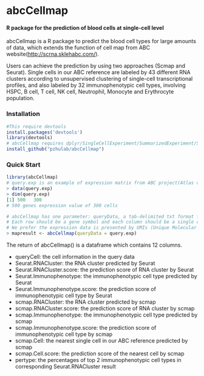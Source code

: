 # abcCellmap

#### R package for the prediction of blood cells at single-cell level

abcCellmap is a R package to predict the blood cell types for large amounts of data, which extends the function of cell map from ABC website(http://scrna.sklehabc.com/). 

Users can achieve the prediction by using two approaches (Scmap and Seurat). Single cells in our ABC reference are labeled by 43 different RNA clusters according to unsupervised clustering of single-cell transcriptional profiles, and also labeled by 32 immunophenotypic cell types, involving HSPC, B cell, T cell, NK cell, Neutrophil, Monocyte and Erythrocyte population.

### Installation

```R
#This require devtools  
install.packages('devtools')
library(devtools)
# abcCellmap requires dplyr/SingleCellExperiment/SummarizedExperiment/Seurat/scmap/reshape2
install_github("pzhulab/abcCellmap")
```

### Quick Start

```R
library(abcCellmap)
# query.exp is an example of expression matrix from ABC project(Atlas of Blood Cells).
> data(query.exp)
> dim(query.exp)
[1] 500   300
# 500 genes expression value of 300 cells

# abcCellmap has one parameter: queryData, a tab-delimited txt format file containing the expression matrix. 
# Each row should be a gene symbol and each column should be a single cell. 
# We prefer the expression data is presented by UMIs (Unique Molecular Identifiers) per gene in each single cell. 
> mapresult <- abcCellmap(queryData = query.exp)

```
 The return of abcCellmap() is a dataframe which contains 12 columns.
*  queryCell: the cell information in the query data
*  Seurat.RNACluster:  the RNA cluster predicted by Seurat
*  Seurat.RNACluster.score:  the prediction score of RNA cluster by Seurat
*  Seurat.Immunophenotype:  the immunophenotypic cell type predicted by Seurat
*  Seurat.Immunophenotype.score:  the prediction score of immunophenotypic cell type by Seurat
*  scmap.RNACluster:  the RNA cluster predicted by scmap
*  scmap.RNACluster.score:  the prediction score of RNA cluster by scmap
*  scmap.Immunophenotype:  the immunophenotypic cell type predicted by scmap
*  scmap.Immunophenotype.score:  the prediction score of immunophenotypic cell type by scmap
*  scmap.Cell:  the nearest single cell in our ABC reference predicted by scmap
*  scmap.Cell.score:  the prediction score of the nearest cell by scmap
*  pertype:  the percentages of top 2 immunophenotypic cell types in corresponding Seurat.RNACluster result

